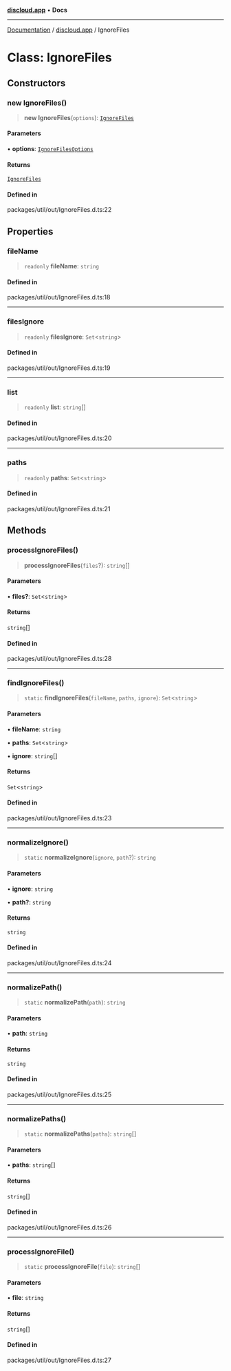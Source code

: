 [**discloud.app**](../README.md) • **Docs**

***

[Documentation](../../packages.md) / [discloud.app](../README.md) / IgnoreFiles

# Class: IgnoreFiles

## Constructors

### new IgnoreFiles()

> **new IgnoreFiles**(`options`): [`IgnoreFiles`](IgnoreFiles.md)

#### Parameters

• **options**: [`IgnoreFilesOptions`](../interfaces/IgnoreFilesOptions.md)

#### Returns

[`IgnoreFiles`](IgnoreFiles.md)

#### Defined in

packages/util/out/IgnoreFiles.d.ts:22

## Properties

### fileName

> `readonly` **fileName**: `string`

#### Defined in

packages/util/out/IgnoreFiles.d.ts:18

***

### filesIgnore

> `readonly` **filesIgnore**: `Set`\<`string`\>

#### Defined in

packages/util/out/IgnoreFiles.d.ts:19

***

### list

> `readonly` **list**: `string`[]

#### Defined in

packages/util/out/IgnoreFiles.d.ts:20

***

### paths

> `readonly` **paths**: `Set`\<`string`\>

#### Defined in

packages/util/out/IgnoreFiles.d.ts:21

## Methods

### processIgnoreFiles()

> **processIgnoreFiles**(`files`?): `string`[]

#### Parameters

• **files?**: `Set`\<`string`\>

#### Returns

`string`[]

#### Defined in

packages/util/out/IgnoreFiles.d.ts:28

***

### findIgnoreFiles()

> `static` **findIgnoreFiles**(`fileName`, `paths`, `ignore`): `Set`\<`string`\>

#### Parameters

• **fileName**: `string`

• **paths**: `Set`\<`string`\>

• **ignore**: `string`[]

#### Returns

`Set`\<`string`\>

#### Defined in

packages/util/out/IgnoreFiles.d.ts:23

***

### normalizeIgnore()

> `static` **normalizeIgnore**(`ignore`, `path`?): `string`

#### Parameters

• **ignore**: `string`

• **path?**: `string`

#### Returns

`string`

#### Defined in

packages/util/out/IgnoreFiles.d.ts:24

***

### normalizePath()

> `static` **normalizePath**(`path`): `string`

#### Parameters

• **path**: `string`

#### Returns

`string`

#### Defined in

packages/util/out/IgnoreFiles.d.ts:25

***

### normalizePaths()

> `static` **normalizePaths**(`paths`): `string`[]

#### Parameters

• **paths**: `string`[]

#### Returns

`string`[]

#### Defined in

packages/util/out/IgnoreFiles.d.ts:26

***

### processIgnoreFile()

> `static` **processIgnoreFile**(`file`): `string`[]

#### Parameters

• **file**: `string`

#### Returns

`string`[]

#### Defined in

packages/util/out/IgnoreFiles.d.ts:27
